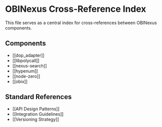 # OBINexus Cross-Reference Index

This file serves as a central index for cross-references between OBINexus components.

## Components
- [[dop_adapter]]
- [[libpolycall]]
- [[nexus-search]]
- [[hypenum]]
- [[node-zero]]
- [[obix]]

## Standard References
- [[API Design Patterns]]
- [[Integration Guidelines]]
- [[Versioning Strategy]]
